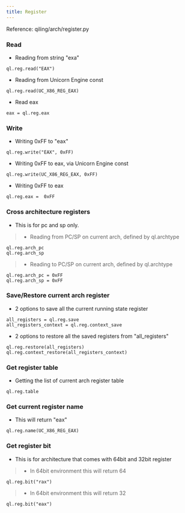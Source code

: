 ```yaml
---
title: Register
---
```


Reference: qiling/arch/register.py

### Read

- Reading from string "exa"
```
ql.reg.read("EAX")
```

- Reading from Unicorn Engine const
```
ql.reg.read(UC_X86_REG_EAX)
```

- Read eax
```
eax = ql.reg.eax
```

### Write
- Writing 0xFF to "eax"
```
ql.reg.write("EAX", 0xFF)
```

- Writing 0xFF to eax, via Unicorn Engine const
```
ql.reg.write(UC_X86_REG_EAX, 0xFF)
```

- Writing 0xFF to eax
```
ql.reg.eax =  0xFF
```


### Cross architecture registers

- This is for pc and sp only.

> - Reading from PC/SP on current arch, defined by ql.archtype
```
ql.reg.arch_pc
ql.reg.arch_sp
```

> - Reading to PC/SP on current arch, defined by ql.archtype
```
ql.reg.arch_pc = 0xFF
ql.reg.arch_sp = 0xFF
```


### Save/Restore current arch register

- 2 options to save all the current running state register
```
all_registers = ql.reg.save
all_registers_context = ql.reg.context_save
```

- 2 options to restore all the saved registers from "all_registers"
```
ql.reg.restore(all_registers)
ql.reg.context_restore(all_registers_context)
```


### Get register table
- Getting the list of current arch register table
```
ql.reg.table
```

### Get current register name
- This will return "eax"
```
ql.reg.name(UC_X86_REG_EAX)
```


### Get register bit
- This is for architecture that comes with 64bit and 32bit register

> - In 64bit environment this will return 64
```
ql.reg.bit("rax")
```

> - In 64bit environment this will return 32
```
ql.reg.bit("eax")
```
